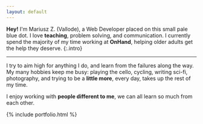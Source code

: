 ```yaml
---
layout: default
---
```


**Hey!** I'm Mariusz Z. (Vallode), a Web Developer placed on this small pale 
blue dot. I love **teaching**, problem solving, and communication. I currently
spend the majority of my time working at **OnHand**, helping older adults get
the help they deserve. 
{:.intro}

<hr>

I try to aim high for anything I do, and learn from the failures along the
way. My many hobbies keep me busy: <span>playing the cello, cycling, writing
sci-fi, photography,</span> and trying to be a **little more**, every day, takes
up the rest of my time.

I enjoy working with **people different to me**, we can all learn so much from
each other.

{% include portfolio.html %}

